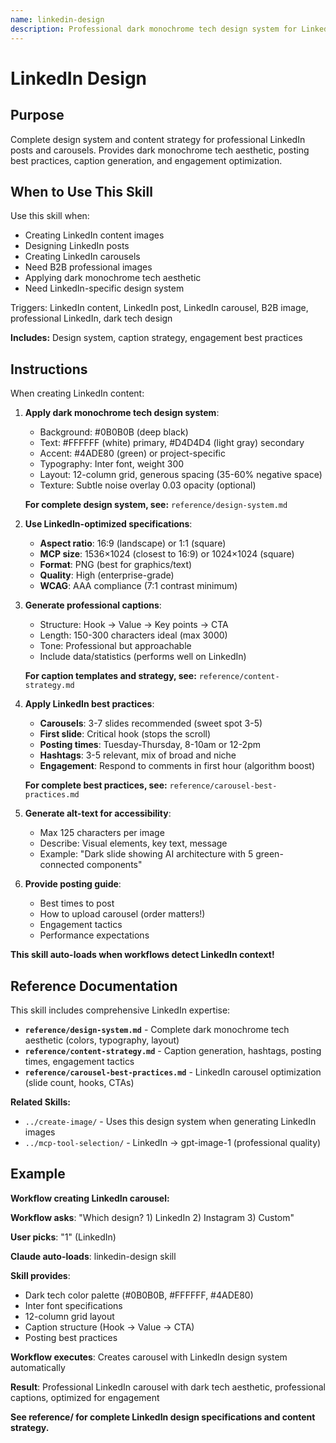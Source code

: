 ```yaml
---
name: linkedin-design
description: Professional dark monochrome tech design system for LinkedIn content. Provides specs, aesthetics, captions, and best practices for LinkedIn posts and carousels. Use when creating LinkedIn content, B2B professional images, or dark tech aesthetic.
---
```


# LinkedIn Design

## Purpose

Complete design system and content strategy for professional LinkedIn posts and carousels. Provides dark monochrome tech aesthetic, posting best practices, caption generation, and engagement optimization.

## When to Use This Skill

Use this skill when:
- Creating LinkedIn content images
- Designing LinkedIn posts
- Creating LinkedIn carousels
- Need B2B professional images
- Applying dark monochrome tech aesthetic
- Need LinkedIn-specific design system

Triggers: LinkedIn content, LinkedIn post, LinkedIn carousel, B2B image, professional LinkedIn, dark tech design

**Includes:** Design system, caption strategy, engagement best practices

## Instructions

When creating LinkedIn content:

1. **Apply dark monochrome tech design system**:
   - Background: #0B0B0B (deep black)
   - Text: #FFFFFF (white) primary, #D4D4D4 (light gray) secondary
   - Accent: #4ADE80 (green) or project-specific
   - Typography: Inter font, weight 300
   - Layout: 12-column grid, generous spacing (35-60% negative space)
   - Texture: Subtle noise overlay 0.03 opacity (optional)

   **For complete design system, see:** `reference/design-system.md`

2. **Use LinkedIn-optimized specifications**:
   - **Aspect ratio**: 16:9 (landscape) or 1:1 (square)
   - **MCP size**: 1536×1024 (closest to 16:9) or 1024×1024 (square)
   - **Format**: PNG (best for graphics/text)
   - **Quality**: High (enterprise-grade)
   - **WCAG**: AAA compliance (7:1 contrast minimum)

3. **Generate professional captions**:
   - Structure: Hook → Value → Key points → CTA
   - Length: 150-300 characters ideal (max 3000)
   - Tone: Professional but approachable
   - Include data/statistics (performs well on LinkedIn)

   **For caption templates and strategy, see:** `reference/content-strategy.md`

4. **Apply LinkedIn best practices**:
   - **Carousels**: 3-7 slides recommended (sweet spot 3-5)
   - **First slide**: Critical hook (stops the scroll)
   - **Posting times**: Tuesday-Thursday, 8-10am or 12-2pm
   - **Hashtags**: 3-5 relevant, mix of broad and niche
   - **Engagement**: Respond to comments in first hour (algorithm boost)

   **For complete best practices, see:** `reference/carousel-best-practices.md`

5. **Generate alt-text for accessibility**:
   - Max 125 characters per image
   - Describe: Visual elements, key text, message
   - Example: "Dark slide showing AI architecture with 5 green-connected components"

6. **Provide posting guide**:
   - Best times to post
   - How to upload carousel (order matters!)
   - Engagement tactics
   - Performance expectations

**This skill auto-loads when workflows detect LinkedIn context!**

## Reference Documentation

This skill includes comprehensive LinkedIn expertise:

- **`reference/design-system.md`** - Complete dark monochrome tech aesthetic (colors, typography, layout)
- **`reference/content-strategy.md`** - Caption generation, hashtags, posting times, engagement tactics
- **`reference/carousel-best-practices.md`** - LinkedIn carousel optimization (slide count, hooks, CTAs)

**Related Skills:**
- `../create-image/` - Uses this design system when generating LinkedIn images
- `../mcp-tool-selection/` - LinkedIn → gpt-image-1 (professional quality)

## Example

**Workflow creating LinkedIn carousel:**

**Workflow asks**: "Which design? 1) LinkedIn 2) Instagram 3) Custom"

**User picks**: "1" (LinkedIn)

**Claude auto-loads**: linkedin-design skill

**Skill provides**:
- Dark tech color palette (#0B0B0B, #FFFFFF, #4ADE80)
- Inter font specifications
- 12-column grid layout
- Caption structure (Hook → Value → CTA)
- Posting best practices

**Workflow executes**: Creates carousel with LinkedIn design system automatically

**Result**: Professional LinkedIn carousel with dark tech aesthetic, professional captions, optimized for engagement

**See reference/ for complete LinkedIn design specifications and content strategy.**

